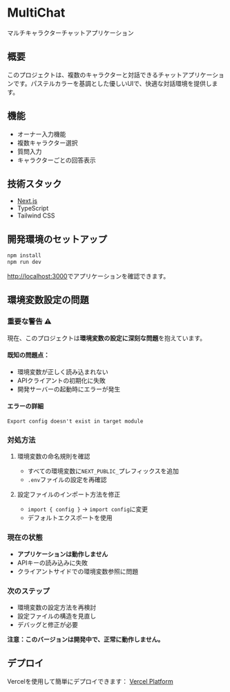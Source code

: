 # MultiChat

マルチキャラクターチャットアプリケーション

## 概要

このプロジェクトは、複数のキャラクターと対話できるチャットアプリケーションです。パステルカラーを基調とした優しいUIで、快適な対話環境を提供します。

## 機能

- オーナー入力機能
- 複数キャラクター選択
- 質問入力
- キャラクターごとの回答表示

## 技術スタック

- [Next.js](https://nextjs.org)
- TypeScript
- Tailwind CSS

## 開発環境のセットアップ

```bash
npm install
npm run dev
```

[http://localhost:3000](http://localhost:3000)でアプリケーションを確認できます。

## 環境変数設定の問題

### 重要な警告 ⚠️

現在、このプロジェクトは**環境変数の設定に深刻な問題**を抱えています。

#### 既知の問題点：
- 環境変数が正しく読み込まれない
- APIクライアントの初期化に失敗
- 開発サーバーの起動時にエラーが発生

#### エラーの詳細
```
Export config doesn't exist in target module
```

### 対処方法
1. 環境変数の命名規則を確認
   - すべての環境変数に`NEXT_PUBLIC_`プレフィックスを追加
   - `.env`ファイルの設定を再確認

2. 設定ファイルのインポート方法を修正
   - `import { config }` → `import config`に変更
   - デフォルトエクスポートを使用

### 現在の状態
- **アプリケーションは動作しません**
- APIキーの読み込みに失敗
- クライアントサイドでの環境変数参照に問題

### 次のステップ
- 環境変数の設定方法を再検討
- 設定ファイルの構造を見直し
- デバッグと修正が必要

**注意：このバージョンは開発中で、正常に動作しません。**

## デプロイ

Vercelを使用して簡単にデプロイできます：
[Vercel Platform](https://vercel.com/new)
